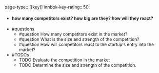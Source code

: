 page-type:: [[key]]
innbok-key-rating:: 50
- #### how many competitors exist? how big are they? how will they react?
- #questions
  - #question How many competitors exist in the market?
  - #question What is the size and strength of the competition?
  - #question How will competitors react to the startup's entry into the market?
- #TODOs
  - TODO Evaluate the competition in the market
  - TODO  Determine the size and strength of the competition.



